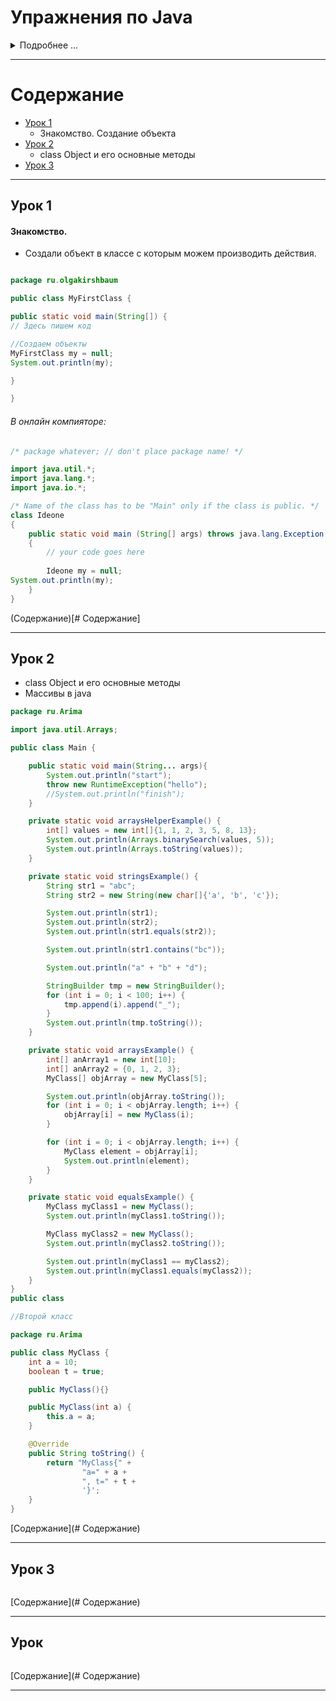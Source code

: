 # Упражнения по Java

<details>
<summary>Подробнее ...</summary>
Здесь собраны мои простые учебные коды по Java
//Можно использовать для тренировки: https://ideone.com/
</details>

----------------------------------------------------------------------------

# Содержание

- [Урок 1](#Урок-1)
    - Знакомство. Создание объекта
- [Урок 2](#Урок-2)
    - class Object и его основные методы
- [Урок 3](#Урок-3)

----------------------------------------------------------------------------

## Урок 1 

#### Знакомство.

- Создали объект в классе с которым можем производить действия.

```java

package ru.olgakirshbaum

public class MyFirstClass {

public static void main(String[]) {
// Здесь пишем код

//Создаем объекты
MyFirstClass my = null;
System.out.println(my);

}

}
```
###### В онлайн компияторе: 
```java
/* package whatever; // don't place package name! */

import java.util.*;
import java.lang.*;
import java.io.*;

/* Name of the class has to be "Main" only if the class is public. */
class Ideone
{
	public static void main (String[] args) throws java.lang.Exception
	{
		// your code goes here
		
		Ideone my = null;
System.out.println(my);
	}
}
```

(Содержание)[# Содержание]

----------------------------------------------------------------------------

## Урок 2

- class Object и его основные методы
- Массивы в java

```java
package ru.Arima

import java.util.Arrays;

public class Main {

    public static void main(String... args){
        System.out.println("start");
        throw new RuntimeException("hello");
        //System.out.println("finish");
    }

    private static void arraysHelperExample() {
        int[] values = new int[]{1, 1, 2, 3, 5, 8, 13};
        System.out.println(Arrays.binarySearch(values, 5));
        System.out.println(Arrays.toString(values));
    }

    private static void stringsExample() {
        String str1 = "abc";
        String str2 = new String(new char[]{'a', 'b', 'c'});

        System.out.println(str1);
        System.out.println(str2);
        System.out.println(str1.equals(str2));

        System.out.println(str1.contains("bc"));

        System.out.println("a" + "b" + "d");

        StringBuilder tmp = new StringBuilder();
        for (int i = 0; i < 100; i++) {
            tmp.append(i).append("_");
        }
        System.out.println(tmp.toString());
    }

    private static void arraysExample() {
        int[] anArray1 = new int[10];
        int[] anArray2 = {0, 1, 2, 3};
        MyClass[] objArray = new MyClass[5];

        System.out.println(objArray.toString());
        for (int i = 0; i < objArray.length; i++) {
            objArray[i] = new MyClass(i);
        }

        for (int i = 0; i < objArray.length; i++) {
            MyClass element = objArray[i];
            System.out.println(element);
        }
    }

    private static void equalsExample() {
        MyClass myClass1 = new MyClass();
        System.out.println(myClass1.toString());

        MyClass myClass2 = new MyClass();
        System.out.println(myClass2.toString());

        System.out.println(myClass1 == myClass2);
        System.out.println(myClass1.equals(myClass2));
    }
}
public class 

//Второй класс

package ru.Arima

public class MyClass {
    int a = 10;
    boolean t = true;

    public MyClass(){}

    public MyClass(int a) {
        this.a = a;
    }

    @Override
    public String toString() {
        return "MyClass{" +
                "a=" + a +
                ", t=" + t +
                '}';
    }
}

```

[Содержание](# Содержание)

----------------------------------------------------------------------------

## Урок 3

```java

```

[Содержание](# Содержание)

----------------------------------------------------------------------------

## Урок 

```java

```

[Содержание](# Содержание)

----------------------------------------------------------------------------






















